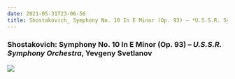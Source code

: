 ```yaml
---
date: 2021-05-31T23-06-56
title: Shostakovich_ Symphony No. 10 In E Minor (Op. 93) – ​*U.S.S.R. Symphony Orchestra*​, Yevgeny Svetlanov
---
```

### Shostakovich: Symphony No. 10 In E Minor (Op. 93) – ​*U.S.S.R. Symphony Orchestra*​, Yevgeny Svetlanov
[1]: https://www.discogs.com/release/1192903

[![](https://img.discogs.com/6Bh8qCRKNCb5AZffXMjvq5ON37E=/fit-in/600x600/filters:strip_icc():format(jpeg):mode_rgb():quality(90)/discogs-images/R-1192903-1595659801-5326.jpeg.jpg)][1]